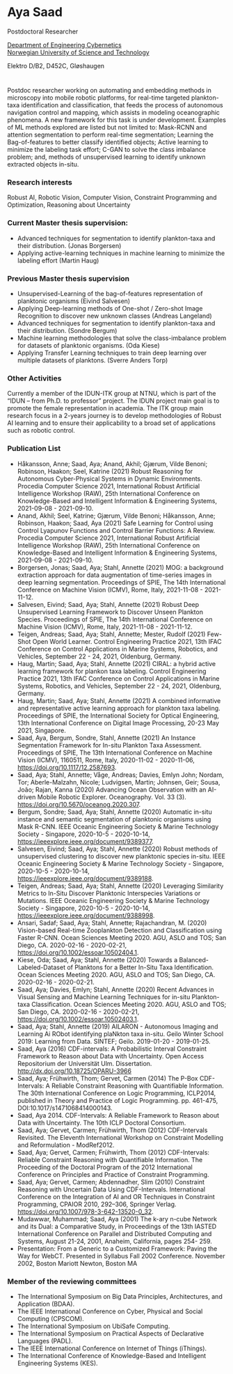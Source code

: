 # Aya Saad 

Postdoctoral Researcher

[Department of Engineering Cybernetics](https://www.ntnu.no/itk)  
[Norwegian University of Science and Technology](https://www.ntnu.no) 

Elektro D/B2, D452C, Gløshaugen

#

Postdoc researcher working on automating and embedding methods in microscopy into mobile robotic platforms, for real-time targeted plankton-taxa identification and classification, that feeds the process of autonomous navigation control and mapping, which assists in modeling oceanographic phenomena. A new framework for this task is under development. Examples of ML methods explored are listed but not limited to: Mask-RCNN and attention segmentation to perform real-time segmentation; Learning the Bag-of-features to better classify identified objects; Active learning to minimize the labeling task effort; C-GAN to solve the class imbalance problem; and, methods of unsupervised learning to identify unknown extracted objects in-situ.

### Research interests 
Robust AI, Robotic Vision, Computer Vision, Constraint Programming and Optimization, Reasoning about Uncertainty

### Current Master thesis supervision:
- Advanced techniques for segmentation to identify plankton-taxa and their distribution. (Jonas Borgersen)
- Applying active-learning techniques in machine learning to minimize the labeling effort (Martin Haug)

### Previous Master thesis supervision 
- Unsupervised-Learning of the bag-of-features representation of planktonic organisms (Eivind Salvesen)
- Applying Deep-learning methods of One-shot / Zero-shot Image Recognition to discover new unknown classes (Andreas Langeland)
- Advanced techniques for segmentation to identify plankton-taxa and their distribution. (Sondre Bergum)
- Machine learning methodologies that solve the class-imbalance problem for datasets of planktonic organisms. (Oda Kiese)
- Applying Transfer Learning techniques to train deep learning over multiple datasets of planktons. (Sverre Anders Torp)

### Other Activities
Currently a member of the IDUN-ITK group at NTNU, which is part of the “IDUN – from Ph.D. to professor” project. The IDUN project main goal is to promote the female representation in academia. The ITK group main research focus in a 2-years journey is to develop methodologies of Robust AI learning and to ensure their applicability to a broad set of applications such as robotic control.

### Publication List
- Håkansson, Anne; Saad, Aya; Anand, Akhil; Gjærum, Vilde Benoni; Robinson, Haakon; Seel, Katrine (2021) Robust Reasoning for Autonomous Cyber-Physical Systems in Dynamic Environments. Procedia Computer Science 2021, International Robust Artificial Intelligence Workshop (RAW), 25th International Conference on Knowledge-Based and Intelligent Information & Engineering Systems, 2021-09-08 - 2021-09-10.
- Anand, Akhil; Seel, Katrine; Gjærum, Vilde Benoni; Håkansson, Anne; Robinson, Haakon; Saad, Aya (2021) Safe Learning for Control using Control Lyapunov Functions and Control Barrier Functions: A Review. Procedia Computer Science 2021, International Robust Artificial Intelligence Workshop (RAW), 25th International Conference on Knowledge-Based and Intelligent Information & Engineering Systems, 2021-09-08 - 2021-09-10.
- Borgersen, Jonas; Saad, Aya; Stahl, Annette (2021) MOG: a background extraction approach for data augmentation of time-series images in deep learning segmentation. Proceedings of SPIE, The 14th International Conference on Machine Vision (ICMV), Rome, Italy, 2021-11-08 - 2021-11-12.
- Salvesen, Eivind; Saad, Aya; Stahl, Annette (2021) Robust Deep Unsupervised Learning Framework to Discover Unseen Plankton Species. Proceedings of SPIE, The 14th International Conference on Machine Vision (ICMV), Rome, Italy, 2021-11-08 - 2021-11-12.
- Teigen, Andreas; Saad, Aya; Stahl, Annette; Mester, Rudolf (2021) Few-Shot Open World Learner. Control Engineering Practice 2021, 13th IFAC Conference on Control Applications in Marine Systems, Robotics, and Vehicles, September 22 - 24, 2021, Oldenburg, Germany. 
- Haug, Martin; Saad, Aya; Stahl, Annette (2021) CIRAL: a hybrid active learning framework for plankon taxa labeling. Control Engineering Practice 2021, 13th IFAC Conference on Control Applications in Marine Systems, Robotics, and Vehicles, September 22 - 24, 2021, Oldenburg, Germany. 
- Haug, Martin; Saad, Aya; Stahl, Annette (2021) A combined informative and representative active learning approach for plankton taxa labeling. Proceedings of SPIE, the International Society for Optical Engineering, 13th International Conference on Digital Image Processing, 20-23 May 2021, Singapore.
- Saad, Aya, Bergum, Sondre, Stahl, Annette (2021) An Instance Segmentation Framework for In-situ Plankton Taxa Assessment. Proceedings of SPIE, The 13th International Conference on Machine Vision (ICMV), 1160511, Rome, Italy, 2020-11-02 - 2020-11-06, https://doi.org/10.1117/12.2587693.
- Saad, Aya; Stahl, Annette; Våge, Andreas; Davies, Emlyn John; Nordam, Tor; Aberle-Malzahn, Nicole; Ludvigsen, Martin; Johnsen, Geir; Sousa, João; Rajan, Kanna (2020) Advancing Ocean Observation with an AI-driven Mobile Robotic Explorer. Oceanography. Vol. 33 (3). https://doi.org/10.5670/oceanog.2020.307.
- Bergum, Sondre; Saad, Aya; Stahl, Annette (2020) Automatic in-situ instance and semantic segmentation of planktonic organisms using Mask R-CNN. IEEE Oceanic Engineering Society & Marine Technology Society - Singapore, 2020-10-5 - 2020-10-14, https://ieeexplore.ieee.org/document/9389377. 
- Salvesen, Eivind; Saad, Aya; Stahl, Annette (2020) Robust methods of unsupervised clustering to discover new planktonic species in-situ. IEEE Oceanic Engineering Society & Marine Technology Society - Singapore, 2020-10-5 - 2020-10-14, https://ieeexplore.ieee.org/document/9389188.
- Teigen, Andreas; Saad, Aya; Stahl, Annette (2020) Leveraging Similarity Metrics to In-Situ Discover Planktonic Interspecies Variations or Mutations. IEEE Oceanic Engineering Society & Marine Technology Society - Singapore, 2020-10-5 - 2020-10-14, https://ieeexplore.ieee.org/document/9388998.
- Ansari, Sadaf; Saad, Aya; Stahl, Annette; Rajachandran, M. (2020) Vision-based Real-time Zooplankton Detection and Classification using Faster R-CNN. Ocean Sciences Meeting 2020. AGU, ASLO and TOS; San Diego, CA. 2020-02-16 - 2020-02-21, https://doi.org/10.1002/essoar.10502404.1.
- Kiese, Oda; Saad, Aya; Stahl, Annette (2020) Towards a Balanced-Labeled-Dataset of Planktons for a Better In-Situ Taxa Identification. Ocean Sciences Meeting 2020. AGU, ASLO and TOS; San Diego, CA. 2020-02-16 - 2020-02-21.
- Saad, Aya; Davies, Emlyn; Stahl, Annette (2020) Recent Advances in Visual Sensing and Machine Learning Techniques for in-situ Plankton-taxa Classification. Ocean Sciences Meeting 2020. AGU, ASLO and TOS; San Diego, CA. 2020-02-16 - 2020-02-21, https://doi.org/10.1002/essoar.10502403.1.
- Saad, Aya; Stahl, Annette (2019) AILARON - Autonomous Imaging and Learning Ai RObot identifying plaNkton taxa in-situ. Geilo Winter School 2019: Learning from Data. SINTEF; Geilo. 2019-01-20 - 2019-01-25.
- Saad, Aya (2016) CDF-intervals: A Probabilistic Interval Constraint Framework to Reason about Data with Uncertainty. Open Access Repositorium der Universität Ulm. Dissertation. http://dx.doi.org/10.18725/OPARU-3966
- Saad, Aya; Frühwirth, Thom; Gervet, Carmen (2014) The P-Box CDF-Intervals: A Reliable Constraint Reasoning with Quantifiable Information. The 30th International Conference on Logic Programming, ICLP2014, published in Theory and Practice of Logic Programming. pp. 461-475, DOI:10.1017/s1471068414000143.
- Saad, Aya 2014. CDF-Intervals: A Reliable Framework to Reason about Data with Uncertainty. The 10th ICLP Doctoral Consortium. 
- Saad, Aya; Gervet, Carmen; Frühwirth, Thom (2012) CDF-Intervals Revisited. The Eleventh International Workshop on Constraint Modelling and Reformulation - ModRef2012.
- Saad, Aya; Gervet, Carmen; Frühwirth, Thom (2012) CDF-Intervals: Reliable Constraint Reasoning with Quantifiable Information. The Proceeding of the Doctoral Program of the 2012 International Conference on Principles and Practice of Constraint Programming. 
- Saad, Aya; Gervet, Carmen; Abdennadher, Slim (2010) Constraint Reasoning with Uncertain Data Using CDF-Intervals. International Conference on the Integration of AI and OR Techniques in Constraint Programming, CPAIOR 2010, 292–306, Springer Verlag. https://doi.org/10.1007/978-3-642-13520-0_32.
- Mudawwar, Muhammad; Saad, Aya (2001) The k-ary n-cube Network and its Dual: a Comparative Study, in Proceedings of the 13th IASTED International Conference on Parallel and Distributed Computing and Systems, August 21-24, 2001, Anaheim, California, pages 254- 259. 
- Presentation: From a Generic to a Customized Framework: Paving the Way for WebCT. Presented in Syllabus Fall 2002 Conference. November 2002, Boston Mariott Newton, Boston MA

### Member of the reviewing committees
-	The International Symposium on Big Data Principles, Architectures, and Application (BDAA).
-	The IEEE International Conference on Cyber, Physical and Social Computing (CPSCOM).
-	The International Symposium on UbiSafe Computing.
-	The International Symposium on Practical Aspects of Declarative Languages (PADL).
-	The IEEE International Conference on Internet of Things (iThings).
-	The International Conference of Knowledge-Based and Intelligent Engineering Systems (KES).
